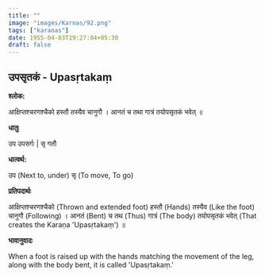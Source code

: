 ```yaml
---
title: ""
image: "images/Karnas/92.png"
tags: ["karanas"]
date: 1955-04-03T19:27:04+05:30
draft: false
---
```


## उपसृतकं - Upasṛtakaṃ

**श्लोक:**

आक्षिप्तश्चरणश्चैको हस्तौ तस्यैव चानुगौ । आनतं च तथा गात्रं तयोपसृतकं भवेत् ॥

**धातुः**

उप उपसर्गः |
सृ गतौ

**धात्वर्थ:**

उप (Next to, under)
सृ (To move, To go)

**प्रतिपदार्थः**

आक्षिप्तश्चरणश्चैको (Thrown and extended foot) हस्तौ (Hands) तस्यैव (Like the foot) चानुगौ (Following) । आनतं (Bent) च तथ (Thus) गात्रं (The body) तयोपसृतकं भवेत् (That creates the Karaṇa 'Upasṛtakaṃ') ॥

**भावानुवादः**

When a foot is raised up with the hands matching the movement of the leg, along with the body bent, it is called 'Upasṛtakaṃ.'
